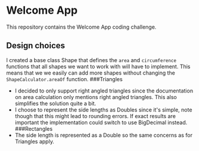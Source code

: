 # Welcome App
This repository contains the Welcome App coding challenge.

## Design choices
I created a base class Shape that defines the `area` and `circumference` functions that all shapes we want to work with
will have to implement. This means that we we easily can add more shapes without changing the `ShapeCalculator.areaOf`
function.
###Triangles
* I decided to only support right angled triangles since the documentation on area calculation only 
mentions right angled triangles. This also simplifies the solution quite a bit.
* I choose to represent the side lengths as Doubles since it's simple, note though that this might lead to rounding 
errors. If exact results are important the implementation could switch to use BigDecimal instead.
###Rectangles
* The side length is represented as a Double so the same concerns as for Triangles apply. 

